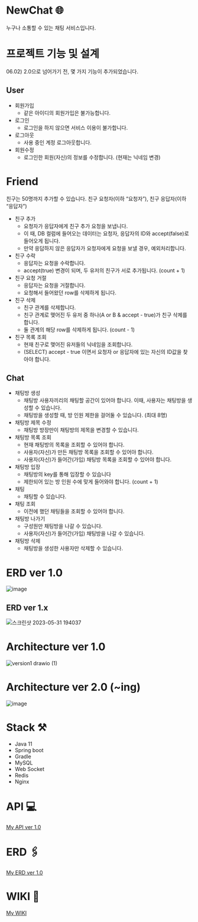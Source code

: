 # NewChat 🌐
누구나 소통할 수 있는 채팅 서비스입니다.

# 프로젝트 기능 및 설계 

06.02) 2.0으로 넘어가기 전, 몇 가지 기능이 추가되었습니다.

## **User**

- 회원가입
    - 같은 아이디의 회원가입은 불가능합니다.
- 로그인
    - 로그인을 하지 않으면 서비스 이용이 불가합니다.
- 로그아웃
    - 사용 중인 계정 로그아웃합니다.
- 회원수정
    - 로그인한 회원(자신)의 정보를 수정합니다. (현재는 닉네임 변경)

# Friend

친구는 50명까지 추가할 수 있습니다. 친구 요청자(이하 “요청자”), 친구 응답자(이하 “응답자”)

- 친구 추가
    - 요청자가 응답자에게 친구 추가 요청을 보냅니다.
    - 이 때, DB 컬럼에 들어오는 데이터는 요청자, 응답자의 ID와 accept(false)로 들어오게 됩니다.
    - 만약 응답하지 않은 응답자가 요청자에게 요청을 보낼 경우, 예외처리합니다.
- 친구 수락
    - 응답자는 요청을 수락합니다.
    - accept(true) 변경이 되며, 두 유저의 친구가 서로 추가됩니다. (count + 1)
- 친구 요청 거절
    - 응답자는 요청을 거절합니다.
    - 요청해서 들어왔던 row를 삭제하게 됩니다.
- 친구 삭제
    - 친구 관계를 삭제합니다.
    - 친구 관계로 맺어진 두 유저 중 하나(A or B & accept - true)가 친구 삭제를 합니다.
    - 둘 관계의 해당 row를 삭제하게 됩니다. (count - 1)
- 친구 목록 조회
    - 현재 친구로 맺어진 유저들의 닉네임을 조회합니다.
    - (SELECT) accept - true 이면서 요청자 or 응답자에 있는 자신의 ID값을 찾아야 합니다.

## **Chat**

- 채팅방 생성
    - 채팅방 사용자끼리의 채팅할 공간이 있어야 합니다. 이때, 사용자는 채팅방을 생성할 수 있습니다.
    - 채팅방을 생성할 때, 방 인원 제한을 걸어둘 수 있습니다. (최대 8명)
- 채팅방 제목 수정
    - 채팅방 방장만이 채팅방의 제목을 변경할 수 있습니다.
- 채팅방 목록 조회
    - 현재 채팅방의 목록을 조회할 수 있어야 합니다.
    - 사용자(자신)가 만든 채팅방 목록을 조회할 수 있어야 합니다.
    - 사용자(자신)가 들어간(가입) 채팅방 목록을 조회할 수 있어야 합니다.
- 채팅방 입장
    - 채팅방의 key를 통해 입장할 수 있습니다
    - 제한되어 있는 방 인원 수에 맞게 들어와야 합니다. (count + 1)
- 채팅
    - 채팅할 수 있습니다.
- 채팅 조회
    - 이전에 했던 채팅들을 조회할 수 있어야 합니다.
- 채팅방 나가기
    - 구성원만 채팅방을 나갈 수 있습니다.
    - 사용자(자신)가 들어간(가입) 채팅방을 나갈 수 있습니다.
- 채팅방 삭제
    - 채팅방을 생성한 사용자만 삭제할 수 있습니다.

# ERD ver 1.0 
![image](https://user-images.githubusercontent.com/119172260/236689573-141d01e8-7992-4827-8721-f2ca09adb72e.png)
## ERD ver 1.x
![스크린샷 2023-05-31 194037](https://github.com/yeb0/NewChat/assets/119172260/a2bd1f39-afd7-4d23-acc0-077dcae78e61)

# Architecture ver 1.0


![version1 drawio (1)](https://user-images.githubusercontent.com/119172260/235178812-62b8b029-537b-4670-a387-cb2bd3b7432c.png)
# Architecture ver 2.0 (~ing)

![image](https://github.com/yeb0/NewChat/assets/119172260/aa8a9a1a-1ef4-4311-b699-4e39ab8d8ec5)



# Stack ⚒️
- Java 11
- Spring boot
- Gradle
- MySQL
- Web Socket
- Redis
- Nginx

# API 💻

[My API ver 1.0](https://www.notion.so/NewChat-147b4c7ceb5f48d0911f4b7af08dbd66?pvs=4#d2e4e87a42504e389faedd257e1aac15)

# ERD 🖇️

[My ERD ver 1.0](https://github.com/yeb0/NewChat/wiki/Architecture,-ERD-ver-1.0)

# WIKI 📜
[My WIKI](https://github.com/yeb0/NewChat/wiki)

